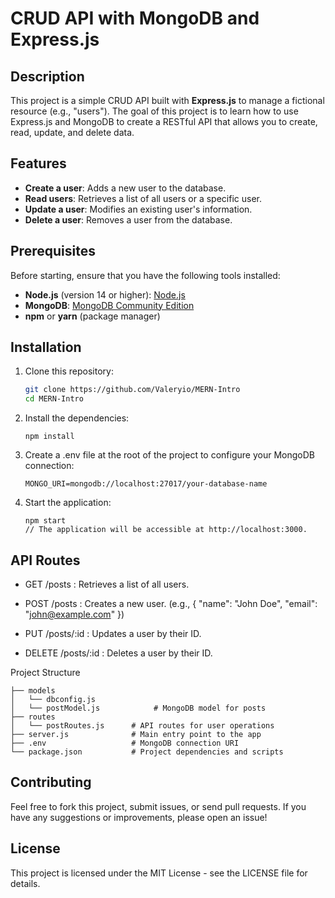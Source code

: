 # CRUD API with MongoDB and Express.js

## Description
This project is a simple CRUD API built with **Express.js** to manage a fictional resource (e.g., "users"). The goal of this project is to learn how to use Express.js and MongoDB to create a RESTful API that allows you to create, read, update, and delete data.

## Features
- **Create a user**: Adds a new user to the database.
- **Read users**: Retrieves a list of all users or a specific user.
- **Update a user**: Modifies an existing user's information.
- **Delete a user**: Removes a user from the database.

## Prerequisites
Before starting, ensure that you have the following tools installed:
- **Node.js** (version 14 or higher): [Node.js](https://nodejs.org/)
- **MongoDB**: [MongoDB Community Edition](https://www.mongodb.com/try/download/community)
- **npm** or **yarn** (package manager)

## Installation

1. Clone this repository:
   ```bash
   git clone https://github.com/Valeryio/MERN-Intro
   cd MERN-Intro


2. Install the dependencies:

	````
	npm install

3. Create a .env file at the root of the project to configure your MongoDB connection:
	```
	MONGO_URI=mongodb://localhost:27017/your-database-name

4. Start the application:
	```
	npm start
	// The application will be accessible at http://localhost:3000.

## API Routes
- GET /posts : Retrieves a list of all users.

- POST /posts : Creates a new user. (e.g., { "name": "John Doe", "email": "john@example.com" })

- PUT /posts/:id : Updates a user by their ID.

- DELETE /posts/:id : Deletes a user by their ID.

Project Structure
```
├── models
│   └── dbconfig.js  
│   └── postModel.js            # MongoDB model for posts
├── routes
│   └── postRoutes.js      # API routes for user operations
├── server.js              # Main entry point to the app
├── .env                   # MongoDB connection URI
└── package.json           # Project dependencies and scripts
````

## Contributing
Feel free to fork this project, submit issues, or send pull requests. If you have any suggestions or improvements, please open an issue!


## License
This project is licensed under the MIT License - see the LICENSE file for details.